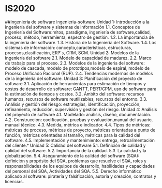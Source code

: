 # IS2020
##Ingenieria de software Ingenieria-software
Unidad 1: Introducción a la ingeniería del software y sistemas de información
1.1. Conceptos de Ingeniería del Software:mitos, paradigma, ingeniería de software,calidad, proceso, método, herramienta, espectro de gestión.
1.2. La importancia de la ingeniería del software.
1.3. Historia de la Ingeniería del Software.
1.4. Los sistemas de información: concepto,características, estructuras, procesos,clasificación, ERP´s, CRM, SCM.
Unidad 2: Modelos de la ingeniería del software
2.1. Modelo de capacidad de madurez.
2.2. Marco de trabajo para el proceso.
2.3. Modelos de la ingeniería del software: modelo de cascada, modelo de prototipos,modelo de espiral, modelo de Proceso Unificado Racional (RUP).
2.4. Tendencias modernas de modelos de la ingeniería del software.
Unidad 3: Planificación del proyecto de software
3.1. Aplicación de herramientas para estimación de tiempos y costos de desarrollo de software: GANTT, PERT/CPM, uso de software para la estimación de tiempos y costos.
3.2. Ámbito del software: recursos humanos, recursos de software reutilizables, recursos del entorno.
3.3. Análisis y gestión del riesgo: estrategias, identificación, proyección, refinamiento, reducción, supervisión y gestión del riesgo.
Unidad 4: Análisis del proyecto de software
4.1. Modelado: análisis, diseño, documentación.
4.2. Construcción: codificación, pruebas y evaluación,manual del usuario, manual técnico.
4.3. Medida, métrica e indicador.
4.4. Tipos de métricas: métricas de proceso, métricas de proyecto, métricas orientadas a punto de función, métricas orientadas al tamaño, métricas para la calidad del software.
4.5. Implementación y mantenimiento: entrega, retroalimentación del cliente.*
Unidad 5: Calidad del software
5.1. Definición de calidad y calidad del software.
5.2. Importancia de la calidad.
5.3. La calidad y la globalización.
5.4. Aseguramiento de la calidad del software (SQA): definición y propósito del SQA, problemas que resuelve el SQA, roles y responsabilidades de los equipos de desarrollo, habilidades y capacidades del personal del SQA, Actividades del SQA.
5.5. Derecho informático aplicado al software: piratería y falsificación, autoría y creación, contratos y licencias.
